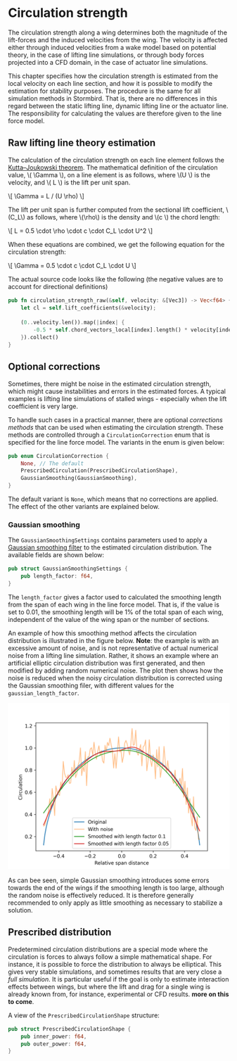 # Circulation strength

The circulation strength along a wing determines both the magnitude of the lift-forces and the induced velocities from the wing. The velocity is affected either through induced velocities from a wake model based on potential theory, in the case of lifting line simulations, or through body forces projected into a CFD domain, in the case of actuator line simulations.

This chapter specifies how the circulation strength is estimated from the local velocity on each line section, and how it is possible to modify the estimation for stability purposes. The procedure is the same for all simulation methods in Stormbird. That is, there are no differences in this regard between the static lifting line, dynamic lifting line or the actuator line. The responsibility for calculating the values are therefore given to the line force model.

## Raw lifting line theory estimation
The calculation of the circulation strength on each line element follows the [Kutta–Joukowski theorem](https://en.wikipedia.org/wiki/Kutta%E2%80%93Joukowski_theorem). The mathematical definition of the circulation value, \\( \Gamma \\), on a line element is as follows, where \\(U \\) is the velocity, and \\( L \\) is the lift per unit span.

\\[
    \Gamma = L / (U \rho)
\\]

The lift per unit span is further computed from the sectional lift coefficient, \\(C_L\\) as follows, where \\(\rho\\) is the density and \\(c \\) the chord length:

\\[
    L = 0.5 \cdot \rho \cdot c \cdot C_L \cdot U^2 
\\]

When these equations are combined, we get the following equation for the circulation strength:

\\[
    \Gamma = 0.5 \cdot c \cdot C_L \cdot U 
\\]

The actual source code looks like the following (the negative values are to account for directional definitions)

```rust
pub fn circulation_strength_raw(&self, velocity: &[Vec3]) -> Vec<f64> {
    let cl = self.lift_coefficients(&velocity);

    (0..velocity.len()).map(|index| {
        -0.5 * self.chord_vectors_local[index].length() * velocity[index].length() * cl[index]
    }).collect()
}
```

## Optional corrections

Sometimes, there might be noise in the estimated circulation strength, which might cause instabilities and errors in the estimated forces. A typical examples is lifting line simulations of stalled wings - especially when the lift coefficient is very large.

To handle such cases in a practical manner, there are optional *corrections methods* that can be used when estimating the circulation strength. These methods are controlled through a `CirculationCorrection` enum that is specified for the line force model. The variants in the enum is given below:

```rust
pub enum CirculationCorrection {
    None, // The default
    PrescribedCirculation(PrescribedCirculationShape),
    GaussianSmoothing(GaussianSmoothing),
}
```

The default variant is `None`, which means that no corrections are applied. The effect of the other variants are explained below. 

### Gaussian smoothing

The `GaussianSmoothingSettings` contains parameters used to apply a [Gaussian smoothing filter](https://en.wikipedia.org/wiki/Kernel_smoother) to the estimated circulation distribution. The available fields are shown below:

```rust
pub struct GaussianSmoothingSettings {
    pub length_factor: f64,
}
```

The `length_factor` gives a factor used to calculated the smoothing length from the span of each wing in the line force model. That is, if the value is set to 0.01, the smoothing length will be 1% of the total span of each wing, independent of the value of the wing span or the number of sections.


An example of how this smoothing method affects the circulation distribution is illustrated in the figure below. **Note**: the example is with an excessive amount of noise, and is not representative of actual numerical noise from a lifting line simulation. Rather, it shows an example where an artificial elliptic circulation distribution was first generated, and then modified by adding random numerical noise. The plot then shows how the noise is reduced when the noisy circulation distribution is corrected using the Gaussian smoothing filer, with different values for the `gaussian_length_factor`.

![Gaussian smoothing example](figures/gaussian_smoothing_example.png)

As can bee seen, simple Gaussian smoothing introduces some errors towards the end of the wings if the smoothing length is too large, although the random noise is effectively reduced. It is therefore generally recommended to only apply as little smoothing as necessary to stabilize a solution. 

## Prescribed distribution

Predetermined circulation distributions are a special mode where the circulation is forces to always follow a simple mathematical shape. For instance, it is possible to force the distribution to always be elliptical. This gives very stable simulations, and sometimes results that are very close a *full simulation*. It is particular useful if the goal is only to estimate interaction effects between wings, but where the lift and drag for a single wing is already known from, for instance, experimental or CFD results. **more on this to come**.

A view of the `PrescribedCirculationShape` structure: 

```rust
pub struct PrescribedCirculationShape {
    pub inner_power: f64,
    pub outer_power: f64,
}
```